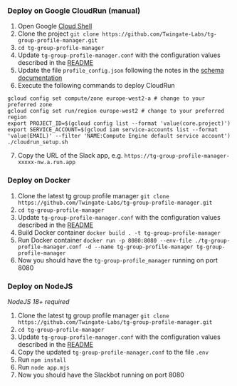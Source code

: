 
### Deploy on Google CloudRun (manual)
1. Open Google [Cloud Shell](https://cloud.google.com/shell)
2. Clone the project `git clone https://github.com/Twingate-Labs/tg-group-profile-manager.git`
3. `cd tg-group-profile-manager`
4. Update `tg-group-profile-manager.conf` with the configuration values described in the [README](../README.md)
5. Update the file `profile_config.json` following the notes in the [schema documentation](./docs/SCHEMA.md)
6. Execute the following commands to deploy CloudRun
```
gcloud config set compute/zone europe-west2-a # change to your preferred zone
gcloud config set run/region europe-west2 # change to your preferred region
export PROJECT_ID=$(gcloud config list --format 'value(core.project)')
export SERVICE_ACCOUNT=$(gcloud iam service-accounts list --format 'value(EMAIL)' --filter 'NAME:Compute Engine default service account')
./cloudrun_setup.sh
```
7. Copy the URL of the Slack app, e.g. `https://tg-group-profile-manager-xxxxx-nw.a.run.app`

### Deploy on Docker
1. Clone the latest tg group profile manager `git clone https://github.com/Twingate-Labs/tg-group-profile-manager.git`
2. `cd tg-group-profile-manager`
3. Update `tg-group-profile-manager.conf` with the configuration values described in the [README](../README.md)
4. Build Docker container `docker build . -t tg-group-profile-manager`
5. Run Docker container `docker run -p 8080:8080 --env-file ./tg-group-profile-manager.conf -d --name tg-group-profile-manager tg-group-profile-manager`
6. Now you should have the `tg-group-profile_manager` running on port 8080


### Deploy on NodeJS
_NodeJS 18+ required_
1. Clone the latest tg group profile manager `git clone https://github.com/Twingate-Labs/tg-group-profile-manager.git`
2. `cd tg-group-profile-manager`
3. Update `tg-group-profile-manager.conf` with the configuration values described in the [README](../README.md)
4. Copy the updated `tg-group-profile-manager.conf` to the file `.env`
5. Run `npm install`
6. Run `node app.mjs`
7. Now you should have the Slackbot running on port 8080
